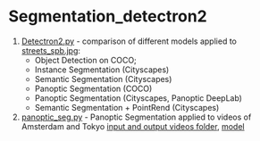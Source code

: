 # Segmentation_detectron2
1. [Detectron2.py](https://github.com/hydrangea3000/Segmentation_detectron2/blob/main/Detectron2.ipynb) - comparison of different models applied to [streets_spb.jpg](https://github.com/hydrangea3000/Segmentation_detectron2/blob/main/images/street_spb.jpg):
   - Object Detection on COCO;
   - Instance Segmentation (Cityscapes)
   - Semantic Segmentation (Cityscapes)
   - Panoptic Segmentation (COCO)
   - Panoptic Segmentation (Cityscapes, Panoptic DeepLab)
   - Semantic  Segmentation + PointRend (Cityscapes)
2. [panoptic_seg.py](https://github.com/hydrangea3000/Segmentation_detectron2/blob/main/panoptic_seg.py) - Panoptic Segmentation  applied to videos of Amsterdam and Tokyo
   [input and output videos folder](https://github.com/hydrangea3000/Segmentation_detectron2/tree/main/videos),  [model](https://github.com/facebookresearch/detectron2/blob/main/configs/COCO-PanopticSegmentation/panoptic_fpn_R_101_3x.yaml)

